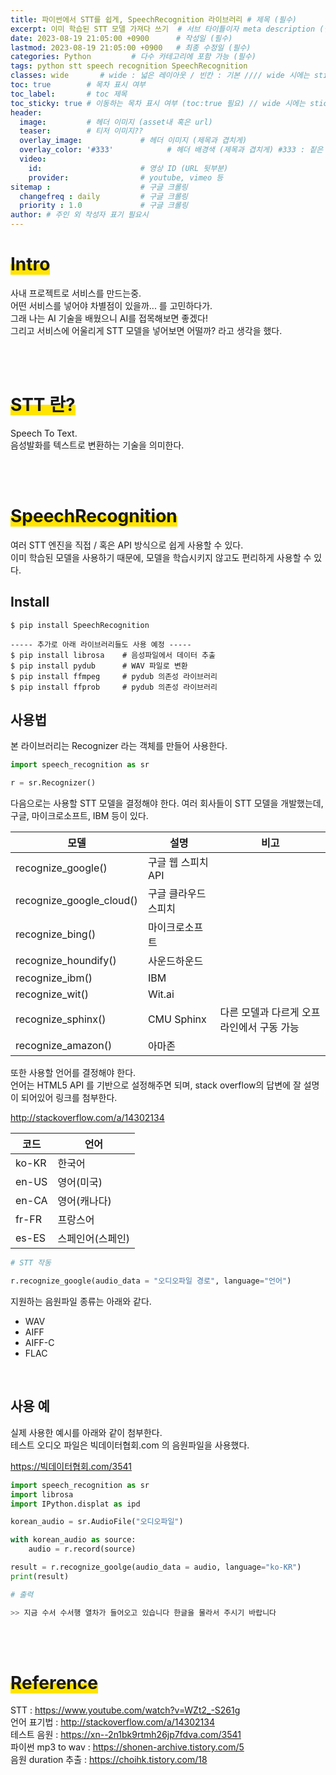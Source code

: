 ```yaml
---
title: 파이썬에서 STT를 쉽게, SpeechRecognition 라이브러리 # 제목 (필수)
excerpt: 이미 학습된 STT 모델 가져다 쓰기  # 서브 타이틀이자 meta description (필수)
date: 2023-08-19 21:05:00 +0900      # 작성일 (필수)
lastmod: 2023-08-19 21:05:00 +0900   # 최종 수정일 (필수)
categories: Python         # 다수 카테고리에 포함 가능 (필수)
tags: python stt speech recognition SpeechRecognition                     # 태그 복수개 가능 (필수)
classes: wide       # wide : 넓은 레이아웃 / 빈칸 : 기본 //// wide 시에는 sticky toc 불가
toc: true        # 목차 표시 여부
toc_label:       # toc 제목
toc_sticky: true # 이동하는 목차 표시 여부 (toc:true 필요) // wide 시에는 sticky toc 불가
header: 
  image:         # 헤더 이미지 (asset내 혹은 url)
  teaser:        # 티저 이미지??
  overlay_image:             # 헤더 이미지 (제목과 겹치게)
  overlay_color: '#333'            # 헤더 배경색 (제목과 겹치게) #333 : 짙은 회색 (필수)
  video:
    id:                      # 영상 ID (URL 뒷부분)
    provider:                # youtube, vimeo 등
sitemap :                    # 구글 크롤링
  changefreq : daily         # 구글 크롤링
  priority : 1.0             # 구글 크롤링
author: # 주인 외 작성자 표기 필요시
---
```

<!--postNo: 20230819_001-->

# <span style='background:linear-gradient(to top, #FFE400 50%, transparent 50%)'>Intro</span>

사내 프로젝트로 서비스를 만드는중.  
어떤 서비스를 넣어야 차별점이 있을까... 를 고민하다가.  
그래 나는 AI 기술을 배웠으니 AI를 접목해보면 좋겠다!  
그리고 서비스에 어울리게 STT 모델을 넣어보면 어떨까? 라고 생각을 했다.  

<br>
<br>


# <span style='background:linear-gradient(to top, #FFE400 50%, transparent 50%)'>STT 란?</span>

Speech To Text.  
음성발화를 텍스트로 변환하는 기술을 의미한다.  

<br>
<br>


# <span style='background:linear-gradient(to top, #FFE400 50%, transparent 50%)'>SpeechRecognition</span>  

여러 STT 엔진을 직접 / 혹은 API 방식으로 쉽게 사용할 수 있다.  
이미 학습된 모델을 사용하기 때문에, 모델을 학습시키지 않고도 편리하게 사용할 수 있다.  


## Install  

```terminal
$ pip install SpeechRecognition

----- 추가로 아래 라이브러리들도 사용 예정 -----
$ pip install librosa    # 음성파일에서 데이터 추출
$ pip install pydub      # WAV 파일로 변환
$ pip install ffmpeg     # pydub 의존성 라이브러리
$ pip install ffprob     # pydub 의존성 라이브러리
```


## 사용법

본 라이브러리는 Recognizer 라는 객체를 만들어 사용한다.  

```python
import speech_recognition as sr

r = sr.Recognizer()
```

다음으로는 사용할 STT 모델을 결정해야 한다.
여러 회사들이 STT 모델을 개발했는데, 구글, 마이크로소프트, IBM 등이 있다.  

|모델|설명|비고|
|---|---|---|
|recognize_google()|구글 웹 스피치 API||
|recognize_google_cloud()|구글 클라우드 스피치||
|recognize_bing()|마이크로소프트||
|recognize_houndify()|사운드하운드||
|recognize_ibm()|IBM||
|recognize_wit()|Wit.ai||
|recognize_sphinx()|CMU Sphinx|다른 모델과 다르게 오프라인에서 구동 가능|
|recognize_amazon()|아마존||

또한 사용할 언어를 결정해야 한다.  
언어는 HTML5 API 를 기반으로 설정해주면 되며, stack overflow의 답변에 잘 설명이 되어있어 링크를 첨부한다.  

http://stackoverflow.com/a/14302134

|코드|언어|
|---|---|
|ko-KR|한국어|
|en-US|영어(미국)|
|en-CA|영어(캐나다)|
|fr-FR|프랑스어|
|es-ES|스페인어(스페인)|


```python
# STT 작동

r.recognize_google(audio_data = "오디오파일 경로", language="언어")
```

지원하는 음원파일 종류는 아래와 같다.  

* WAV
* AIFF
* AIFF-C
* FLAC

<br>

## 사용 예

실제 사용한 예시를 아래와 같이 첨부한다.  
테스트 오디오 파일은 빅데이터협회.com 의 음원파일을 사용했다.  

https://빅데이터협회.com/3541  

```python
import speech_recognition as sr
import librosa
import IPython.displat as ipd

korean_audio = sr.AudioFile("오디오파일")

with korean_audio as source:
    audio = r.record(source)

result = r.recognize_goolge(audio_data = audio, language="ko-KR")
print(result)
```

```python
# 출력

>> 지금 수서 수서행 열차가 들어오고 있습니다 한글을 물라서 주시기 바랍니다
```


<br>
<br>

# <span style='background:linear-gradient(to top, #FFE400 50%, transparent 50%)'>Reference</span> 

STT : https://www.youtube.com/watch?v=WZt2_-S261g  
언어 표기법 : http://stackoverflow.com/a/14302134  
테스트 음원 : https://xn--2n1bk9rtmh26jp7fdva.com/3541  
파이썬 mp3 to wav : https://shonen-archive.tistory.com/5  
음원 duration 추출 : https://choihk.tistory.com/18  

